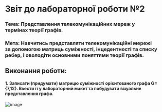 # Звіт до лабораторної роботи №2

### Тема: Представлення телекомунікаційних мереж у термінах теорії графів.

### Мета: Навчитись представляти телекомунікаційні мережі за допомогою матриць суміжності, інцедентності та списку ребер, і оволодіти основними поняттями теорії графів.

## Виконання роботи:

#### 1. Записати (придумати) матрицю суміжності орієнтованого графа G={7,12}. Ввести її у лабораторний макет та побудувати візуальне представлення графа.
![image](https://github.com/offtarget/basics-of-telecommunications/blob/main/lab2/1.png)
